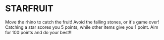 # STARFRUIT
Move the rhino to catch the fruit! Avoid the falling stones, or it's game over! Catching a star scores you 5 points, while other items give you 1 point. Aim for 100 points and do your best!!
